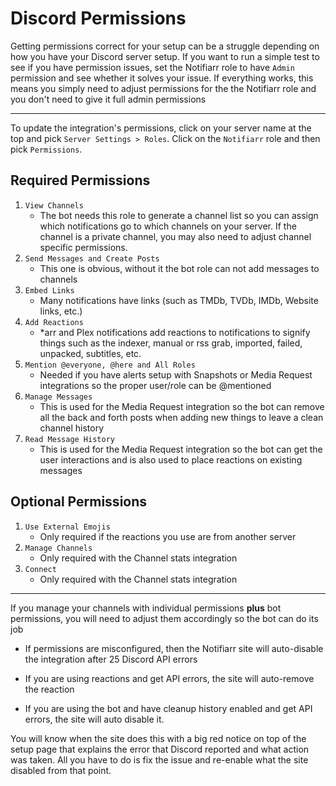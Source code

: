 # Discord Permissions

Getting permissions correct for your setup can be a struggle depending on how you have your Discord server setup. If you want to run a simple test to see if you have permission issues, set the Notifiarr role to have `Admin` permission and see whether it solves your issue. If everything works, this means you simply need to adjust permissions for the the Notifiarr role and you don't need to give it full admin permissions

---

To update the integration's permissions, click on your server name at the top and pick `Server Settings > Roles`. Click on the `Notifiarr` role and then pick `Permissions`.

## **Required Permissions**

1. `View Channels`
    - The bot needs this role to generate a channel list so you can assign which notifications go to which channels on your server. If the channel is a private channel, you may also need to adjust channel specific permissions.
1. `Send Messages and Create Posts`
    - This one is obvious, without it the bot role can not add messages to channels
1. `Embed Links`
    - Many notifications have links (such as TMDb, TVDb, IMDb, Website links, etc.)
1. `Add Reactions`
    - *arr and Plex notifications add reactions to notifications to signify things such as the indexer, manual or rss grab, imported, failed, unpacked, subtitles, etc.
1. `Mention @everyone, @here and All Roles`
    - Needed if you have alerts setup with Snapshots or Media Request integrations so the proper user/role can be @mentioned
1. `Manage Messages`
    - This is used for the Media Request integration so the bot can remove all the back and forth posts when adding new things to leave a clean channel history
1. `Read Message History`
    - This is used for the Media Request integration so the bot can get the user interactions and is also used to place reactions on existing messages

## **Optional Permissions**

1. `Use External Emojis`
    - Only required if the reactions you use are from another server
1. `Manage Channels`
    - Only required with the Channel stats integration
1. `Connect`
    - Only required with the Channel stats integration

---

If you manage your channels with individual permissions **plus** bot permissions, you will need to adjust them accordingly so the bot can do its job

- If permissions are misconfigured, then the Notifiarr site will auto-disable the integration after 25 Discord API errors

- If you are using reactions and get API errors, the site will auto-remove the reaction

- If you are using the bot and have cleanup history enabled and get API errors, the site will auto disable it.

You will know when the site does this with a big red notice on top of the setup page that explains the error that Discord reported and what action was taken. All you have to do is fix the issue and re-enable what the site disabled from that point.
